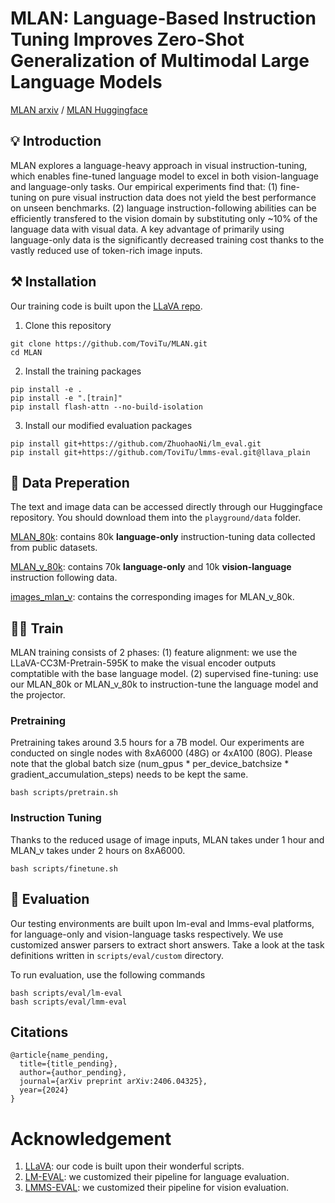 # MLAN: Language-Based Instruction Tuning Improves Zero-Shot Generalization of Multimodal Large Language Models

[MLAN arxiv]() / [MLAN Huggingface](https://huggingface.co/datasets/ToviTu/MLAN) 

## 💡 Introduction

MLAN explores a language-heavy approach in visual instruction-tuning, 
which enables fine-tuned language model to excel in both vision-language and language-only tasks.
Our empirical experiments find that: 
(1) fine-tuning on pure visual instruction data does not yield the best performance on unseen benchmarks.
(2) language instruction-following abilities can be efficiently transfered to the vision domain by substituting only ~10% of the language data with visual data.
A key advantage of primarily using language-only data is the significantly decreased training cost 
thanks to the vastly reduced use of token-rich image inputs.

## ⚒️ Installation

Our training code is built upon the [LLaVA repo](https://github.com/haotian-liu/LLaVA).

1. Clone this repository
```
git clone https://github.com/ToviTu/MLAN.git
cd MLAN
```

2. Install the training packages
```
pip install -e .
pip install -e ".[train]"
pip install flash-attn --no-build-isolation
```

3. Install our modified evaluation packages
```
pip install git+https://github.com/ZhuohaoNi/lm_eval.git
pip install git+https://github.com/ToviTu/lmms-eval.git@llava_plain
```

## 📖 Data Preperation

The text and image data can be accessed directly through our Huggingface repository. You should download them into the `playground/data` folder. 

[MLAN_80k](https://huggingface.co/datasets/ToviTu/MLAN/resolve/main/MLAN_80k.json): contains 80k **language-only** instruction-tuning data collected from public datasets.

[MLAN_v_80k](https://huggingface.co/datasets/ToviTu/MLAN/resolve/main/MLAN_v_80k.json): contains 70k **language-only** and 10k **vision-language** instruction following data.

[images_mlan_v](https://huggingface.co/datasets/ToviTu/MLAN/resolve/main/images_mlan_v.zip): contains the corresponding images for MLAN_v_80k.

## 🏋️‍♂️ Train

MLAN training consists of 2 phases: 
(1) feature alignment: we use the LLaVA-CC3M-Pretrain-595K to make the visual encoder outputs comptatible with the base language model.
(2) supervised fine-tuning: use our MLAN_80k or MLAN_v_80k to instruction-tune the language model and the projector.

### Pretraining

Pretraining takes around 3.5 hours for a 7B model. Our experiments are conducted on single nodes with 8xA6000 (48G) or 4xA100 (80G). Please note that the global batch size (num_gpus * per_device_batchsize * gradient_accumulation_steps) needs to be kept the same.

```
bash scripts/pretrain.sh
```

### Instruction Tuning

Thanks to the reduced usage of image inputs, MLAN takes under 1 hour and MLAN_v takes under 2 hours on 8xA6000. 

```
bash scripts/finetune.sh
```

## 📝 Evaluation

Our testing environments are built upon lm-eval and lmms-eval platforms, for language-only and vision-language tasks respectively. We use customized answer parsers to extract short answers. Take a look at the task definitions written in `scripts/eval/custom` directory. 

To run evaluation, use the following commands
```
bash scripts/eval/lm-eval
bash scripts/eval/lmm-eval
```

## Citations
```
@article{name_pending,
  title={title_pending},
  author={author_pending},
  journal={arXiv preprint arXiv:2406.04325},
  year={2024}
}
```

# Acknowledgement
1. [LLaVA](https://github.com/haotian-liu/LLaVA): our code is built upon their wonderful scripts.
2. [LM-EVAL](https://github.com/EleutherAI/lm-evaluation-harness): we customized their pipeline for language evaluation.
3. [LMMS-EVAL](https://github.com/EvolvingLMMs-Lab/lmms-eval): we customized their pipeline for vision evaluation. 
